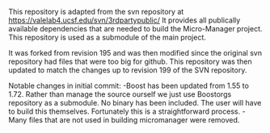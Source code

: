 This repository is adapted from the svn repository at https://valelab4.ucsf.edu/svn/3rdpartypublic/
It provides all publically available dependencies that are needed to build the Micro-Manager project. This repository is used as a submodule of the main project.

It was forked from revision 195 and was then modified since the original svn repository had files that were too big for github. This repository was then updated to match the changes up to revision 199 of the SVN repository.

Notable changes in initial commit:
-Boost has been updated from 1.55 to 1.72. Rather than manage the source ourself we just use Boostorgs repository as a submodule. No binary has been included. The user will have to build this themselves. Fortunately this is a straightforward process.
-Many files that are not used in building micromanager were removed.
